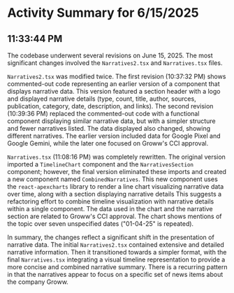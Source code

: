 # Activity Summary for 6/15/2025

## 11:33:44 PM
The codebase underwent several revisions on June 15, 2025.  The most significant changes involved the `Narratives2.tsx` and `Narratives.tsx` files.

`Narratives2.tsx` was modified twice. The first revision (10:37:32 PM) shows commented-out code representing an earlier version of a component that displays narrative data. This version featured a section header with a logo and displayed narrative details (type, count, title, author, sources, publication, category, date, description, and links).  The second revision (10:39:36 PM) replaced the commented-out code with a functional component displaying similar narrative data, but with a simpler structure and fewer narratives listed.  The data displayed also changed,  showing different narratives.  The earlier version included data for Google Pixel and Google Gemini, while the later one focused on Groww's CCI approval.


`Narratives.tsx` (11:08:16 PM) was completely rewritten. The original version imported a `TimelineChart` component and the `NarrativesSection` component; however, the final version eliminated these imports and created a new component named `CombinedNarratives`. This new component uses the `react-apexcharts` library to render a line chart visualizing narrative data over time, along with a section displaying narrative details  This suggests a refactoring effort to combine timeline visualization with narrative details within a single component. The data used in the chart and the narrative section are related to Groww's CCI approval. The chart shows mentions of the topic over seven unspecified dates ("01-04-25" is repeated).


In summary, the changes reflect a significant shift in the presentation of narrative data. The initial `Narratives2.tsx` contained extensive and detailed narrative information.  Then it transitioned towards a simpler format, with the final `Narratives.tsx`  integrating a visual timeline representation to provide a more concise and combined narrative summary.  There is a recurring pattern in that the narratives appear to focus on a specific set of news items about the company Groww.
